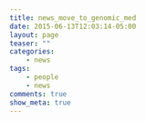 ```yaml
---
title: news_move_to_genomic_med
date: 2015-06-13T12:03:14-05:00
layout: page
teaser: ""
categories:
    - news
tags:
    - people
    - news
comments: true
show_meta: true
---
```

